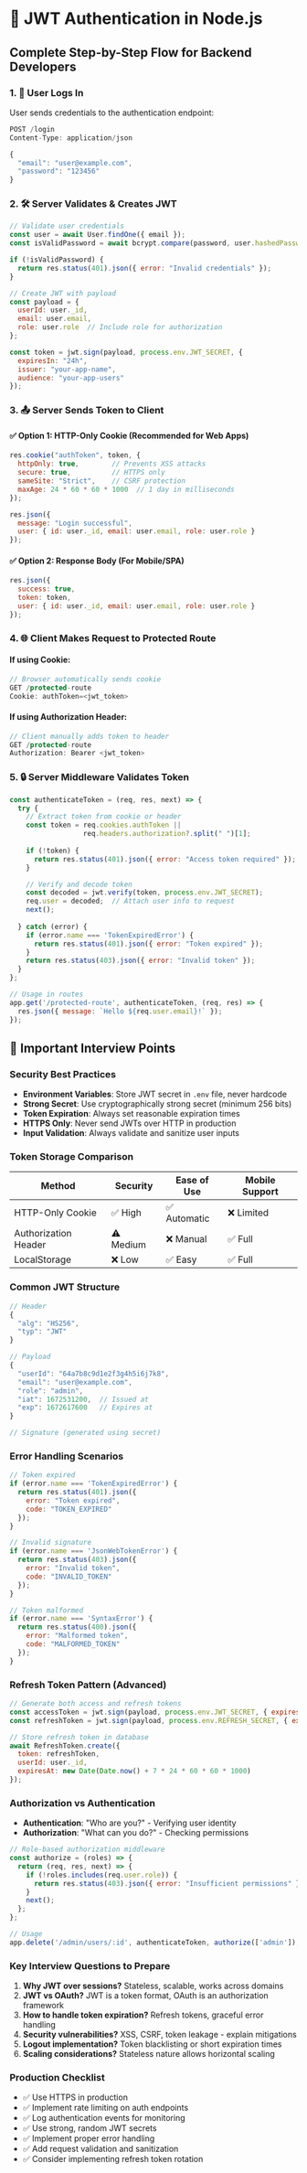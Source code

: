 # 🔐 JWT Authentication in Node.js
## Complete Step-by-Step Flow for Backend Developers

### 1. 🧾 User Logs In
User sends credentials to the authentication endpoint:
```javascript
POST /login
Content-Type: application/json

{
  "email": "user@example.com", 
  "password": "123456"
}
```

### 2. 🛠️ Server Validates & Creates JWT
```javascript
// Validate user credentials
const user = await User.findOne({ email });
const isValidPassword = await bcrypt.compare(password, user.hashedPassword);

if (!isValidPassword) {
  return res.status(401).json({ error: "Invalid credentials" });
}

// Create JWT with payload
const payload = {
  userId: user._id,
  email: user.email,
  role: user.role  // Include role for authorization
};

const token = jwt.sign(payload, process.env.JWT_SECRET, { 
  expiresIn: "24h",
  issuer: "your-app-name",
  audience: "your-app-users"
});
```

### 3. 📤 Server Sends Token to Client

#### ✅ Option 1: HTTP-Only Cookie (Recommended for Web Apps)
```javascript
res.cookie("authToken", token, {
  httpOnly: true,        // Prevents XSS attacks
  secure: true,          // HTTPS only
  sameSite: "Strict",    // CSRF protection
  maxAge: 24 * 60 * 60 * 1000  // 1 day in milliseconds
});

res.json({ 
  message: "Login successful",
  user: { id: user._id, email: user.email, role: user.role }
});
```

#### ✅ Option 2: Response Body (For Mobile/SPA)
```javascript
res.json({ 
  success: true,
  token: token,
  user: { id: user._id, email: user.email, role: user.role }
});
```

### 4. 🌐 Client Makes Request to Protected Route

#### If using Cookie:
```javascript
// Browser automatically sends cookie
GET /protected-route
Cookie: authToken=<jwt_token>
```

#### If using Authorization Header:
```javascript
// Client manually adds token to header
GET /protected-route
Authorization: Bearer <jwt_token>
```

### 5. 🔒 Server Middleware Validates Token
```javascript
const authenticateToken = (req, res, next) => {
  try {
    // Extract token from cookie or header
    const token = req.cookies.authToken || 
                  req.headers.authorization?.split(" ")[1];
    
    if (!token) {
      return res.status(401).json({ error: "Access token required" });
    }

    // Verify and decode token
    const decoded = jwt.verify(token, process.env.JWT_SECRET);
    req.user = decoded;  // Attach user info to request
    next();
    
  } catch (error) {
    if (error.name === 'TokenExpiredError') {
      return res.status(401).json({ error: "Token expired" });
    }
    return res.status(403).json({ error: "Invalid token" });
  }
};

// Usage in routes
app.get('/protected-route', authenticateToken, (req, res) => {
  res.json({ message: `Hello ${req.user.email}!` });
});
```

## 🎯 Important Interview Points

### Security Best Practices
- **Environment Variables**: Store JWT secret in `.env` file, never hardcode
- **Strong Secret**: Use cryptographically strong secret (minimum 256 bits)
- **Token Expiration**: Always set reasonable expiration times
- **HTTPS Only**: Never send JWTs over HTTP in production
- **Input Validation**: Always validate and sanitize user inputs

### Token Storage Comparison
| Method | Security | Ease of Use | Mobile Support |
|--------|----------|-------------|----------------|
| HTTP-Only Cookie | ✅ High | ✅ Automatic | ❌ Limited |
| Authorization Header | ⚠️ Medium | ❌ Manual | ✅ Full |
| LocalStorage | ❌ Low | ✅ Easy | ✅ Full |

### Common JWT Structure
```javascript
// Header
{
  "alg": "HS256",
  "typ": "JWT"
}

// Payload
{
  "userId": "64a7b8c9d1e2f3g4h5i6j7k8",
  "email": "user@example.com",
  "role": "admin",
  "iat": 1672531200,  // Issued at
  "exp": 1672617600   // Expires at
}

// Signature (generated using secret)
```

### Error Handling Scenarios
```javascript
// Token expired
if (error.name === 'TokenExpiredError') {
  return res.status(401).json({ 
    error: "Token expired", 
    code: "TOKEN_EXPIRED" 
  });
}

// Invalid signature
if (error.name === 'JsonWebTokenError') {
  return res.status(403).json({ 
    error: "Invalid token", 
    code: "INVALID_TOKEN" 
  });
}

// Token malformed
if (error.name === 'SyntaxError') {
  return res.status(400).json({ 
    error: "Malformed token", 
    code: "MALFORMED_TOKEN" 
  });
}
```

### Refresh Token Pattern (Advanced)
```javascript
// Generate both access and refresh tokens
const accessToken = jwt.sign(payload, process.env.JWT_SECRET, { expiresIn: "15m" });
const refreshToken = jwt.sign(payload, process.env.REFRESH_SECRET, { expiresIn: "7d" });

// Store refresh token in database
await RefreshToken.create({ 
  token: refreshToken, 
  userId: user._id,
  expiresAt: new Date(Date.now() + 7 * 24 * 60 * 60 * 1000)
});
```

### Authorization vs Authentication
- **Authentication**: "Who are you?" - Verifying user identity
- **Authorization**: "What can you do?" - Checking permissions

```javascript
// Role-based authorization middleware
const authorize = (roles) => {
  return (req, res, next) => {
    if (!roles.includes(req.user.role)) {
      return res.status(403).json({ error: "Insufficient permissions" });
    }
    next();
  };
};

// Usage
app.delete('/admin/users/:id', authenticateToken, authorize(['admin']), deleteUser);
```

### Key Interview Questions to Prepare
1. **Why JWT over sessions?** Stateless, scalable, works across domains
2. **JWT vs OAuth?** JWT is a token format, OAuth is an authorization framework
3. **How to handle token expiration?** Refresh tokens, graceful error handling
4. **Security vulnerabilities?** XSS, CSRF, token leakage - explain mitigations
5. **Logout implementation?** Token blacklisting or short expiration times
6. **Scaling considerations?** Stateless nature allows horizontal scaling

### Production Checklist
- ✅ Use HTTPS in production
- ✅ Implement rate limiting on auth endpoints  
- ✅ Log authentication events for monitoring
- ✅ Use strong, random JWT secrets
- ✅ Implement proper error handling
- ✅ Add request validation and sanitization
- ✅ Consider implementing refresh token rotation